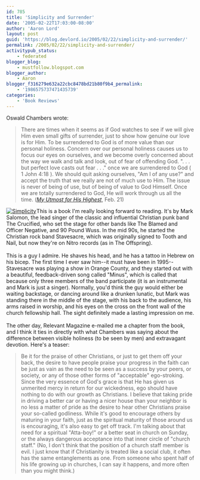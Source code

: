 ```yaml
---
id: 785
title: 'Simplicity and Surrender'
date: '2005-02-22T17:03:00-08:00'
author: 'Aaron Lord'
layout: post
guid: 'https://blog.devlord.io/2005/02/22/simplicity-and-surrender/'
permalink: /2005/02/22/simplicity-and-surrender/
activitypub_status:
    - federated
blogger_blog:
    - mustfollow.blogspot.com
blogger_author:
    - Aaron
blogger_f316279e632a22cbc8478bd21b80f9b4_permalink:
    - '1986575737471435739'
categories:
    - 'Book Reviews'
---
```


Oswald Chambers wrote:<br /><blockquote>There are times when it seems as if God watches to see if we will give Him even small gifts of surrender, just to show how genuine our love is for Him. To be surrendered to God is of more value than our personal holiness. Concern over our personal holiness causes us to focus our eyes on ourselves, and we become overly concerned about the way we walk and talk and look, out of fear of offending God. ". . . but perfect love casts out fear . . ." once we are surrendered to God ( 1 John 4:18 ). We should quit asking ourselves, "Am I of any use?" and accept the truth that we really are not of much use to Him. The issue is never of being of use, but of being of value to God Himself. Once we are totally surrendered to God, He will work through us all the time. (<a href="http://www.gospelcom.net/rbc/utmost/02/21/"><i>My Utmost for His Highest</i></a>, Feb. 21)</blockquote><a href="http://www.amazon.com/gp/product/0976035766?ie=UTF8&amp;tag=lbmusic&amp;linkCode=as2&amp;camp=1789&amp;creative=9325&amp;creativeASIN=0976035766"><img src="http://bp1.blogger.com/_OZWxOfjIgdA/SE9KIvLiyZI/AAAAAAAAAA8/BgngCDb7JrM/s320/simplicity.jpg" alt="Simplicity" border="0" /></a><img src="http://www.assoc-amazon.com/e/ir?t=lbmusic&amp;l=as2&amp;o=1&amp;a=0976035766" alt="" border="0" height="1" width="1" />This is a book I'm really looking forward to reading.  It's by Mark Salomon, the lead singer of the classic and influential Christian punk band The Crucified, who set the stage for other bands like The Blamed and Officer Negative, and 90 Pound Wuss.  In the mid 90s, he started the Christian rock band Stavesacre, which was originally signed to Tooth and Nail, but now they're on Nitro records (as in The Offspring).<br /><br />This is a guy I admire.  He shaves his head, and he has a tattoo in Hebrew on his bicep.  The first time I ever saw him--it must have been in 1995--Stavesacre was playing a show in Orange County, and they started out with a beautiful, feedback-driven song called "Minus", which is called that because only three members of the band participate (it is an instrumental and Mark is just a singer).  Normally, you'd think the guy would either be waiting backstage, or dancing around like a drunken lunatic, but Mark was standing there in the middle of the stage, with his back to the audience, his arms raised in worship, and his eyes on the cross on the front wall of the church fellowship hall.  The sight definitely made a lasting impression on me.<br /><br />The other day, Relevant Magazine e-mailed me a chapter from the book, and I think it ties in directly with what Chambers was saying about the difference between visible holiness (to be seen by men) and extravagant devotion.  Here's a teaser:<br /><blockquote>Be it for the praise of other Christians, or just to get them off your back, the desire to have people praise your progress in the faith can be just as vain as the need to be seen as a success by your peers, or society, or any of those other forms of "acceptable" ego-stroking. Since the very essence of God's grace is that He has given us unmerited mercy in return for our wickedness, ego should have nothing to do with our growth as Christians. I believe that taking pride in driving a better car or having a nicer house than your neighbor is no less a matter of pride as the desire to hear other Christians praise your so-called godliness. While it's good to encourage others by maturing in your faith, just as the spiritual maturity of those around us is encouraging, it's also easy to get off track. I'm talking about that need for a spiritual "Atta-boy!" or a better seat in church on Sunday, or the always dangerous acceptance into that inner circle of "church staff." (No, I don't think that the position of a church staff member is evil. I just know that if Christianity is treated like a social club, it often has the same entanglements as one. From someone who spent half of his life growing up in churches, I can say it happens, and more often than you might think.) </blockquote><br /><br /><br />    <img src="http://www.assoc-amazon.com/s/noscript?tag=lbmusic" alt="" /><br /><div class="blogger-post-footer"><img width='1' height='1' src='' alt='' /></div>
